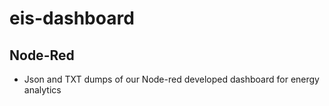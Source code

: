 # eis-dashboard

## Node-Red

- Json and TXT dumps of our Node-red developed dashboard for energy analytics
